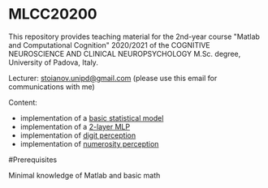 # MLCC20200

This repository provides teaching material for the 2nd-year course "Matlab and Computational Cognition" 2020/2021 of the COGNITIVE NEUROSCIENCE AND CLINICAL NEUROPSYCHOLOGY M.Sc. degree, University of Padova, Italy.

Lecturer: stoianov.unipd@gmail.com (please use this email for communications with me)

Content:

- implementation of a [basic statistical model](https://github.com/stoianov/MLCC2020/tree/main/statmodel/)
- implementation of a [2-layer MLP](https://github.com/stoianov/MLCC2020/tree/main/mlp/)
- implementation of [digit perception](https://github.com/stoianov/MLCC2020/tree/main/digits/)
- implementation of [numerosity perception](https://github.com/stoianov/MLCC2020/tree/main/enum/)

#Prerequisites

Minimal knowledge of Matlab and basic math 

